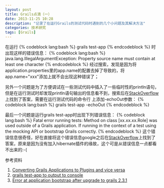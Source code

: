 ```yaml
---
layout: post
title: Grails点滴（一）
date: 2013-11-25 10:28
description: "记录了在运行Grails的测试代码时遇到的几个小问题及其解决方法"
categories: 技术研究
tags: [Grails]
---
```


在运行
{% codeblock lang:bash %}
  grails test-app
{% endcodeblock %}
时出现这样的错误信息：
{% codeblock lang:bash %}
  java.lang.IllegalArgumentException: Property source name must contain at least one character
{% endcodeblock %}
经过搜索，发现是因为将application.properties里的app.name的配置去掉了导致的，将app.name="xxx"添加上就不会出现这种错误了；

另外一个问题是为了方便调试在一些测试代码中插入了一些临时性的println语句，但是在运行测试时却发现println语句输出的信息看不到，搜索后在[StackOverflow](http://www.stackoverflow.com)上找到了答案，需要在运行测试代码的命令行
上添加-echoOut参数：
{% codeblock lang:bash %}
  grails test-app -echoOut
{% endcodeblock %}

最后一个问题是运行grails test-app时出现下列错误信息：
{% codeblock lang:bash %}
  Fatal error running tests: Method on class [xx.xx.xx.Role] was used outside of a Grails application. If running in the context of a test using the mocking API or bootstrap Grails correctly.
{% endcodeblock %}
这个错误信息很奇怪，好在直接将这个错误信息google之后在[StackOverflow](http://www.stackoverflow.com)上找到了答案，原来是因为没有加入hibernate插件的缘故，这个可是从错误信息一点都看不出来的:-(

参考资料

1. [Converting Grails Applications to Plugins and vice versa](http://burtbeckwith.com/blog/?p=1973)
2. [grails test-app to output to console](http://stackoverflow.com/questions/2217873/grails-test-app-to-output-to-console)
3. [Error at application bootstrap after upgrade to grails 2.3.1](http://stackoverflow.com/questions/19599626/error-at-application-bootstrap-after-upgrade-to-grails-2-3-1)
